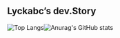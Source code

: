 ## Lyckabc’s dev.Story

![Top Langs](https://github-readme-stats-lyckabc.vercel.app/api/top-langs/?username=lyckabc&layout=donut&theme=transparent&width=100&line_height=20)![Anurag's GitHub stats](https://github-readme-stats-lyckabc.vercel.app/api?username=lyckabc&show_icons=true&theme=transparent&card_width=6&line_height=28.5)
